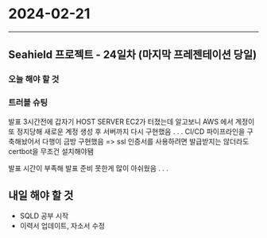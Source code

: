 # 2024-02-21

---

## Seahield 프로젝트 - 24일차 (마지막 프레젠테이션 당일)

### 오늘 해야 할 것

### 트러블 슈팅

발표 3시간전에 갑자기 HOST SERVER EC2가 터졌는데 알고보니
AWS 에서 계정이 또 정지당해
새로운 계정 생성 후 서버까지 다시 구현했음 . . .
CI/CD 파이프라인을 구축해놨어서 다행이 금방 구현했음
=> ssl 인증서를 사용하려면 발급받지는 않더라도 certbot을 무조건 설치해야됌

발표 시간이 부족해 발표 준비 못한게 많이 아쉬웠음 . . .

## 내일 해야 할 것

- SQLD 공부 시작
- 이력서 업데이트, 자소서 수정
